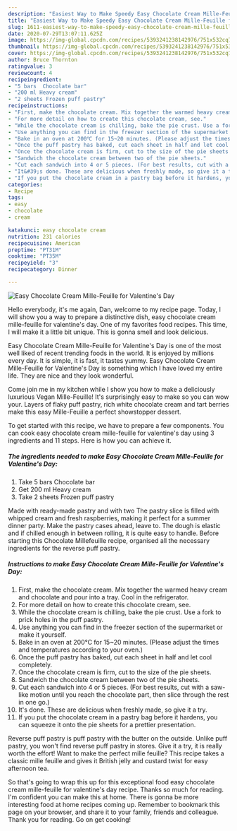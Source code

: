 ```yaml
---
description: "Easiest Way to Make Speedy Easy Chocolate Cream Mille-Feuille for Valentine&amp;#39;s Day"
title: "Easiest Way to Make Speedy Easy Chocolate Cream Mille-Feuille for Valentine&amp;#39;s Day"
slug: 1611-easiest-way-to-make-speedy-easy-chocolate-cream-mille-feuille-for-valentine-and-39-s-day
date: 2020-07-29T13:07:11.625Z
image: https://img-global.cpcdn.com/recipes/5393241238142976/751x532cq70/easy-chocolate-cream-mille-feuille-for-valentines-day-recipe-main-photo.jpg
thumbnail: https://img-global.cpcdn.com/recipes/5393241238142976/751x532cq70/easy-chocolate-cream-mille-feuille-for-valentines-day-recipe-main-photo.jpg
cover: https://img-global.cpcdn.com/recipes/5393241238142976/751x532cq70/easy-chocolate-cream-mille-feuille-for-valentines-day-recipe-main-photo.jpg
author: Bruce Thornton
ratingvalue: 3
reviewcount: 4
recipeingredient:
- "5 bars  Chocolate bar"
- "200 ml Heavy cream"
- "2 sheets Frozen puff pastry"
recipeinstructions:
- "First, make the chocolate cream. Mix together the warmed heavy cream and chocolate and pour into a tray. Cool in the refrigerator."
- "For more detail on how to create this chocolate cream, see."
- "While the chocolate cream is chilling, bake the pie crust. Use a fork to prick holes in the puff pastry."
- "Use anything you can find in the freezer section of the supermarket or make it yourself."
- "Bake in an oven at 200℃ for 15~20 minutes. (Please adjust the times and temperatures according to your oven.)"
- "Once the puff pastry has baked, cut each sheet in half and let cool completely."
- "Once the chocolate cream is firm, cut to the size of the pie sheets."
- "Sandwich the chocolate cream between two of the pie sheets."
- "Cut each sandwich into 4 or 5 pieces. (For best results, cut with a saw-like motion until you reach the chocolate part, then slice through the rest in one go.)"
- "It&#39;s done. These are delicious when freshly made, so give it a try."
- "If you put the chocolate cream in a pastry bag before it hardens, you can squeeze it onto the pie sheets for a prettier presentation."
categories:
- Recipe
tags:
- easy
- chocolate
- cream

katakunci: easy chocolate cream 
nutrition: 231 calories
recipecuisine: American
preptime: "PT31M"
cooktime: "PT35M"
recipeyield: "3"
recipecategory: Dinner

---
```



![Easy Chocolate Cream Mille-Feuille for Valentine&#39;s Day](https://img-global.cpcdn.com/recipes/5393241238142976/751x532cq70/easy-chocolate-cream-mille-feuille-for-valentines-day-recipe-main-photo.jpg)

Hello everybody, it's me again, Dan, welcome to my recipe page. Today, I will show you a way to prepare a distinctive dish, easy chocolate cream mille-feuille for valentine&#39;s day. One of my favorites food recipes. This time, I will make it a little bit unique. This is gonna smell and look delicious.

Easy Chocolate Cream Mille-Feuille for Valentine&#39;s Day is one of the most well liked of recent trending foods in the world. It is enjoyed by millions every day. It is simple, it is fast, it tastes yummy. Easy Chocolate Cream Mille-Feuille for Valentine&#39;s Day is something which I have loved my entire life. They are nice and they look wonderful.

Come join me in my kitchen while I show you how to make a deliciously luxurious Vegan Mille-Feuille! It&#39;s surprisingly easy to make so you can wow your. Layers of flaky puff pastry, rich white chocolate cream and tart berries make this easy Mille-Feuille a perfect showstopper dessert.


To get started with this recipe, we have to prepare a few components. You can cook easy chocolate cream mille-feuille for valentine&#39;s day using 3 ingredients and 11 steps. Here is how you can achieve it.

<!--inarticleads1-->

##### The ingredients needed to make Easy Chocolate Cream Mille-Feuille for Valentine&#39;s Day:

1. Take 5 bars  Chocolate bar
1. Get 200 ml Heavy cream
1. Take 2 sheets Frozen puff pastry


Made with ready-made pastry and with two The pastry slice is filled with whipped cream and fresh raspberries, making it perfect for a summer dinner party. Make the pastry cases ahead, leave to. The dough is elastic and if chilled enough in between rolling, it is quite easy to handle. Before starting this Chocolate Millefeuille recipe, organised all the necessary ingredients for the reverse puff pastry. 

<!--inarticleads2-->

##### Instructions to make Easy Chocolate Cream Mille-Feuille for Valentine&#39;s Day:

1. First, make the chocolate cream. Mix together the warmed heavy cream and chocolate and pour into a tray. Cool in the refrigerator.
1. For more detail on how to create this chocolate cream, see.
1. While the chocolate cream is chilling, bake the pie crust. Use a fork to prick holes in the puff pastry.
1. Use anything you can find in the freezer section of the supermarket or make it yourself.
1. Bake in an oven at 200℃ for 15~20 minutes. (Please adjust the times and temperatures according to your oven.)
1. Once the puff pastry has baked, cut each sheet in half and let cool completely.
1. Once the chocolate cream is firm, cut to the size of the pie sheets.
1. Sandwich the chocolate cream between two of the pie sheets.
1. Cut each sandwich into 4 or 5 pieces. (For best results, cut with a saw-like motion until you reach the chocolate part, then slice through the rest in one go.)
1. It&#39;s done. These are delicious when freshly made, so give it a try.
1. If you put the chocolate cream in a pastry bag before it hardens, you can squeeze it onto the pie sheets for a prettier presentation.


Reverse puff pastry is puff pastry with the butter on the outside. Unlike puff pastry, you won&#39;t find reverse puff pastry in stores. Give it a try, it is really worth the effort! Want to make the perfect mille feuille? This recipe takes a classic mille feuille and gives it British jelly and custard twist for easy afternoon tea. 

So that's going to wrap this up for this exceptional food easy chocolate cream mille-feuille for valentine&#39;s day recipe. Thanks so much for reading. I'm confident you can make this at home. There is gonna be more interesting food at home recipes coming up. Remember to bookmark this page on your browser, and share it to your family, friends and colleague. Thank you for reading. Go on get cooking!
